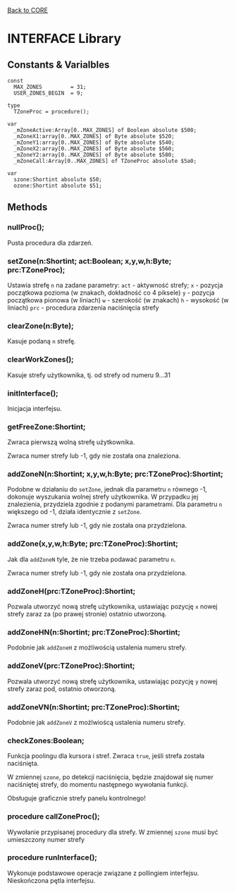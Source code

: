 [Back to CORE](core.md)
# INTERFACE Library

## Constants & Varialbles

```
const
  MAX_ZONES         = 31;
  USER_ZONES_BEGIN  = 9;

type
  TZoneProc = procedure();

var
  _mZoneActive:Array[0..MAX_ZONES] of Boolean absolute $500;
  _mZoneX1:array[0..MAX_ZONES] of Byte absolute $520;
  _mZoneY1:array[0..MAX_ZONES] of Byte absolute $540;
  _mZoneX2:array[0..MAX_ZONES] of Byte absolute $560;
  _mZoneY2:array[0..MAX_ZONES] of Byte absolute $580;
  _mZoneCall:Array[0..MAX_ZONES] of TZoneProc absolute $5a0;

var
  szone:Shortint absolute $50;
  ozone:Shortint absolute $51;
```

## Methods

### nullProc();

Pusta procedura dla zdarzeń.

### setZone(n:Shortint; act:Boolean; x,y,w,h:Byte; prc:TZoneProc);

Ustawia strefę `n` na zadane parametry:
`act` - aktywność strefy;
`x` - pozycja początkowa pozioma (w znakach, dokładność co 4 piksele)
`y` - pozycja początkowa pionowa (w liniach)
`w` - szerokość (w znakach)
`h` - wysokość (w liniach)
`prc` - procedura zdarzenia naciśnięcia strefy

### clearZone(n:Byte);

Kasuje podaną `n` strefę.

### clearWorkZones();

Kasuje strefy użytkownika, tj. od strefy od numeru 9…31

### initInterface();

Inicjacja interfejsu.

### getFreeZone:Shortint;

Zwraca pierwszą wolną strefę użytkownika.

Zwraca numer strefy lub -1, gdy nie została ona znaleziona.

### addZoneN(n:Shortint; x,y,w,h:Byte; prc:TZoneProc):Shortint;

Podobne w działaniu do `setZone`, jednak dla parametru `n` równego -1, dokonuje wyszukania wolnej strefy użytkownika. W przypadku jej znalezienia, przydziela zgodnie z podanymi parametrami.
Dla parametru `n` większego od -1, działa identycznie z `setZone`.

Zwraca numer strefy lub -1, gdy nie została ona przydzielona.

### addZone(x,y,w,h:Byte; prc:TZoneProc):Shortint;

Jak dla `addZoneN` tyle, że nie trzeba podawać parametru `n`.

Zwraca numer strefy lub -1, gdy nie została ona przydzielona.

### addZoneH(prc:TZoneProc):Shortint;

Pozwala utworzyć nową strefę użytkownika, ustawiając pozycję `x` nowej strefy zaraz za (po prawej stronie) ostatnio utworzoną.

### addZoneHN(n:Shortint; prc:TZoneProc):Shortint;

Podobnie jak `addZoneH` z możliwością ustalenia numeru strefy.

### addZoneV(prc:TZoneProc):Shortint;

Pozwala utworzyć nową strefę użytkownika, ustawiając pozycję `y` nowej strefy zaraz pod, ostatnio otworzoną.

### addZoneVN(n:Shortint; prc:TZoneProc):Shortint;

Podobnie jak `addZoneV` z możlwioścą ustalenia numeru strefy.

### checkZones:Boolean;

Funkcja poolingu dla kursora i stref.
Zwraca `true`, jeśli strefa została naciśnięta.

W zmiennej `szone`, po detekcji naciśnięcia, będzie znajdował się numer naciśniętej strefy, do momentu następnego wywołania funkcji.

Obsługuje graficznie strefy panelu kontrolnego!

### procedure callZoneProc();

Wywołanie przypisanej procedury dla strefy.
W zmiennej `szone` musi być umieszczony numer strefy

### procedure runInterface();

Wykonuje podstawowe operacje związane z pollingiem interfejsu.
Nieskończona pętla interfejsu.
